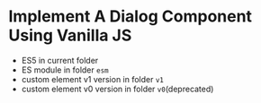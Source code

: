 # Implement A Dialog Component Using Vanilla JS

- ES5 in current folder
- ES module in folder `esm`
- custom element v1 version in folder `v1`
- custom element v0 version in folder `v0`(deprecated)
